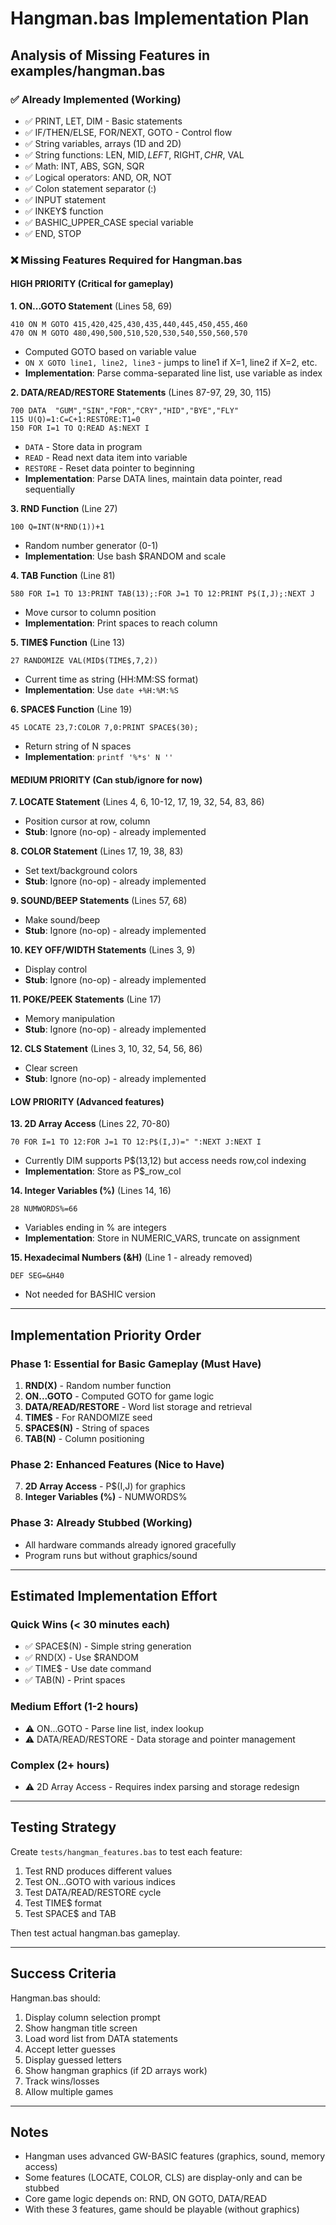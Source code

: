 # Hangman.bas Implementation Plan

## Analysis of Missing Features in examples/hangman.bas

### ✅ Already Implemented (Working)
- ✅ PRINT, LET, DIM - Basic statements
- ✅ IF/THEN/ELSE, FOR/NEXT, GOTO - Control flow
- ✅ String variables, arrays (1D and 2D)
- ✅ String functions: LEN, MID$, LEFT$, RIGHT$, CHR$, VAL
- ✅ Math: INT, ABS, SGN, SQR
- ✅ Logical operators: AND, OR, NOT
- ✅ Colon statement separator (:)
- ✅ INPUT statement
- ✅ INKEY$ function
- ✅ BASHIC_UPPER_CASE special variable
- ✅ END, STOP

### ❌ Missing Features Required for Hangman.bas

#### HIGH PRIORITY (Critical for gameplay)

**1. ON...GOTO Statement** (Lines 58, 69)
```basic
410 ON M GOTO 415,420,425,430,435,440,445,450,455,460
470 ON M GOTO 480,490,500,510,520,530,540,550,560,570
```
- Computed GOTO based on variable value
- `ON X GOTO line1, line2, line3` - jumps to line1 if X=1, line2 if X=2, etc.
- **Implementation**: Parse comma-separated line list, use variable as index

**2. DATA/READ/RESTORE Statements** (Lines 87-97, 29, 30, 115)
```basic
700 DATA  "GUM","SIN","FOR","CRY","HID","BYE","FLY"
115 U(Q)=1:C=C+1:RESTORE:T1=0
150 FOR I=1 TO Q:READ A$:NEXT I
```
- `DATA` - Store data in program
- `READ` - Read next data item into variable
- `RESTORE` - Reset data pointer to beginning
- **Implementation**: Parse DATA lines, maintain data pointer, read sequentially

**3. RND Function** (Line 27)
```basic
100 Q=INT(N*RND(1))+1
```
- Random number generator (0-1)
- **Implementation**: Use bash $RANDOM and scale

**4. TAB Function** (Line 81)
```basic
580 FOR I=1 TO 13:PRINT TAB(13);:FOR J=1 TO 12:PRINT P$(I,J);:NEXT J
```
- Move cursor to column position
- **Implementation**: Print spaces to reach column

**5. TIME$ Function** (Line 13)
```basic
27 RANDOMIZE VAL(MID$(TIME$,7,2))
```
- Current time as string (HH:MM:SS format)
- **Implementation**: Use `date +%H:%M:%S`

**6. SPACE$ Function** (Line 19)
```basic
45 LOCATE 23,7:COLOR 7,0:PRINT SPACE$(30);
```
- Return string of N spaces
- **Implementation**: `printf '%*s' N ''`

#### MEDIUM PRIORITY (Can stub/ignore for now)

**7. LOCATE Statement** (Lines 4, 6, 10-12, 17, 19, 32, 54, 83, 86)
- Position cursor at row, column
- **Stub**: Ignore (no-op) - already implemented

**8. COLOR Statement** (Lines 17, 19, 38, 83)
- Set text/background colors
- **Stub**: Ignore (no-op) - already implemented

**9. SOUND/BEEP Statements** (Lines 57, 68)
- Make sound/beep
- **Stub**: Ignore (no-op) - already implemented

**10. KEY OFF/WIDTH Statements** (Lines 3, 9)
- Display control
- **Stub**: Ignore (no-op) - already implemented

**11. POKE/PEEK Statements** (Line 17)
- Memory manipulation
- **Stub**: Ignore (no-op) - already implemented

**12. CLS Statement** (Lines 3, 10, 32, 54, 56, 86)
- Clear screen
- **Stub**: Ignore (no-op) - already implemented

#### LOW PRIORITY (Advanced features)

**13. 2D Array Access** (Lines 22, 70-80)
```basic
70 FOR I=1 TO 12:FOR J=1 TO 12:P$(I,J)=" ":NEXT J:NEXT I
```
- Currently DIM supports P$(13,12) but access needs row,col indexing
- **Implementation**: Store as P$_row_col

**14. Integer Variables (%)** (Lines 14, 16)
```basic
28 NUMWORDS%=66
```
- Variables ending in % are integers
- **Implementation**: Store in NUMERIC_VARS, truncate on assignment

**15. Hexadecimal Numbers (&H)** (Line 1 - already removed)
```basic
DEF SEG=&H40
```
- Not needed for BASHIC version

---

## Implementation Priority Order

### Phase 1: Essential for Basic Gameplay (Must Have)
1. **RND(X)** - Random number function
2. **ON...GOTO** - Computed GOTO for game logic
3. **DATA/READ/RESTORE** - Word list storage and retrieval
4. **TIME$** - For RANDOMIZE seed
5. **SPACE$(N)** - String of spaces
6. **TAB(N)** - Column positioning

### Phase 2: Enhanced Features (Nice to Have)
7. **2D Array Access** - P$(I,J) for graphics
8. **Integer Variables (%)** - NUMWORDS%

### Phase 3: Already Stubbed (Working)
- All hardware commands already ignored gracefully
- Program runs but without graphics/sound

---

## Estimated Implementation Effort

### Quick Wins (< 30 minutes each)
- ✅ SPACE$(N) - Simple string generation
- ✅ RND(X) - Use $RANDOM
- ✅ TIME$ - Use date command
- ✅ TAB(N) - Print spaces

### Medium Effort (1-2 hours)
- ⚠️ ON...GOTO - Parse line list, index lookup
- ⚠️ DATA/READ/RESTORE - Data storage and pointer management

### Complex (2+ hours)
- ⚠️ 2D Array Access - Requires index parsing and storage redesign

---

## Testing Strategy

Create `tests/hangman_features.bas` to test each feature:
1. Test RND produces different values
2. Test ON...GOTO with various indices
3. Test DATA/READ/RESTORE cycle
4. Test TIME$ format
5. Test SPACE$ and TAB

Then test actual hangman.bas gameplay.

---

## Success Criteria

Hangman.bas should:
1. Display column selection prompt
2. Show hangman title screen
3. Load word list from DATA statements
4. Accept letter guesses
5. Display guessed letters
6. Show hangman graphics (if 2D arrays work)
7. Track wins/losses
8. Allow multiple games

---

## Notes

- Hangman uses advanced GW-BASIC features (graphics, sound, memory access)
- Some features (LOCATE, COLOR, CLS) are display-only and can be stubbed
- Core game logic depends on: RND, ON GOTO, DATA/READ
- With these 3 features, game should be playable (without graphics)

